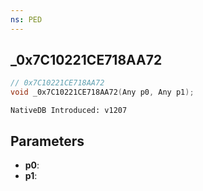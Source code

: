 ```yaml
---
ns: PED
---
```

## _0x7C10221CE718AA72

```c
// 0x7C10221CE718AA72
void _0x7C10221CE718AA72(Any p0, Any p1);
```

```
NativeDB Introduced: v1207
```

## Parameters
* **p0**:
* **p1**:
